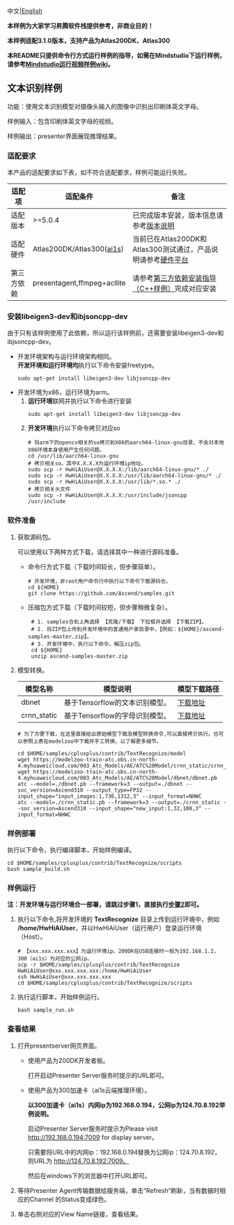 中文|[English](README.md)

**本样例为大家学习昇腾软件栈提供参考，非商业目的！**

**本样例适配3.1.0版本，支持产品为Atlas200DK、Atlas300**

**本README只提供命令行方式运行样例的指导，如需在Mindstudio下运行样例，请参考[Mindstudio运行视频样例wiki](https://github.com/Ascend/samples/wikis/Mindstudio%E8%BF%90%E8%A1%8C%E8%A7%86%E9%A2%91%E6%A0%B7%E4%BE%8B?sort_id=3170138)。**

## 文本识别样例

功能：使用文本识别模型对摄像头输入的图像中识别出印刷体英文字母。

样例输入：包含印刷体英文字母的视频。

样例输出：presenter界面展现推理结果。

### 适配要求

本产品的适配要求如下表，如不符合适配要求，样例可能运行失败。

| 适配项     | 适配条件                                                     | 备注                                                         |
| ---------- | ------------------------------------------------------------ | ------------------------------------------------------------ |
| 适配版本   | >=5.0.4                                                    | 已完成版本安装，版本信息请参考[版本说明](https://ascend.huawei.com/zh/#/software/cann/notice) |
| 适配硬件   | Atlas200DK/Atlas300([ai1s](https://support.huaweicloud.com/productdesc-ecs/ecs_01_0047.html#ecs_01_0047__section78423209366)) | 当前已在Atlas200DK和Atlas300测试通过，产品说明请参考[硬件平台](https://ascend.huawei.com/zh/#/hardware/product) |
| 第三方依赖 | presentagent,ffmpeg+acllite                                  | 请参考[第三方依赖安装指导（C++样例）](../../../environment)完成对应安装 |

### 安装libeigen3-dev和ibjsoncpp-dev
由于只有该样例使用了此依赖，所以运行该样例前，还需要安装libeigen3-dev和ibjsoncpp-dev。
- 开发环境架构与运行环境架构相同。    
  **开发环境和运行环境均**执行以下命令安装freetype。
  ```
  sudo apt-get install libeigen3-dev libjsoncpp-dev
  ```
- 开发环境为x86，运行环境为arm。
  1. **运行环境**联网并执行以下命令进行安装
      ```
      sudo apt-get install libeigen3-dev libjsoncpp-dev
      ```
  2. **开发环境**执行以下命令拷贝对应so
      ```
      # 将arm下的opencv相关的so拷贝到X86的aarch64-linux-gnu目录，不会对本地X86环境本身使用产生任何问题。
      cd /usr/lib/aarch64-linux-gnu
      # 拷贝相关so，其中X.X.X.X为运行环境ip地址。
      sudo scp -r HwHiAiUser@X.X.X.X:/lib/aarch64-linux-gnu/* ./
      sudo scp -r HwHiAiUser@X.X.X.X:/usr/lib/aarch64-linux-gnu/* ./
      sudo scp -r HwHiAiUser@X.X.X.X:/usr/lib/*.so.* ./
      # 拷贝相关头文件
      sudo scp -r HwHiAiUser@X.X.X.X:/usr/include/jsoncpp /usr/include
      ```

### 软件准备

1. 获取源码包。

   可以使用以下两种方式下载，请选择其中一种进行源码准备。   

    - 命令行方式下载（下载时间较长，但步骤简单）。

      ```    
      # 开发环境，非root用户命令行中执行以下命令下载源码仓。    
      cd ${HOME}     
      git clone https://github.com/Ascend/samples.git
      ```

    - 压缩包方式下载（下载时间较短，但步骤稍微复杂）。   

      ``` 
       # 1. samples仓右上角选择 【克隆/下载】 下拉框并选择 【下载ZIP】。    
       # 2. 将ZIP包上传到开发环境中的普通用户家目录中，【例如：${HOME}/ascend-samples-master.zip】。     
       # 3. 开发环境中，执行以下命令，解压zip包。     
       cd ${HOME}    
       unzip ascend-samples-master.zip
      ```

2. 模型转换。

    |  **模型名称**  |  **模型说明**  |  **模型下载路径**  |
    |---|---|---|
    |  dbnet| 基于Tensorflow的文本识别模型。  |  [下载地址](https://modelzoo-train-atc.obs.cn-north-4.myhuaweicloud.com/003_Atc_Models/AE/ATC%20Model/dbnet/dbnet.pb) |
    | crnn_static| 基于Tensorflow的字母识别模型。  | [下载地址](https://modelzoo-train-atc.obs.cn-north-4.myhuaweicloud.com/003_Atc_Models/AE/ATC%20Model/crnn_static/crnn_static.pb)|

    ```
    # 为了方便下载，在这里直接给出原始模型下载及模型转换命令,可以直接拷贝执行。也可以参照上表在modelzoo中下载并手工转换，以了解更多细节。     
    
    cd $HOME/samples/cplusplus/contrib/TextRecognize/model    
    wget https://modelzoo-train-atc.obs.cn-north-4.myhuaweicloud.com/003_Atc_Models/AE/ATC%20Model/crnn_static/crnn_static.pb  
    wget https://modelzoo-train-atc.obs.cn-north-4.myhuaweicloud.com/003_Atc_Models/AE/ATC%20Model/dbnet/dbnet.pb
    atc --model=./dbnet.pb --framework=3 --output=./dbnet --soc_version=Ascend310 --output_type=FP32 --input_shape="input_images:1,736,1312,3" --input_format=NHWC
    atc --model=./crnn_static.pb --framework=3 --output=./crnn_static --soc_version=Ascend310 --input_shape="new_input:1,32,100,3" --input_format=NHWC
    ```

### 样例部署

执行以下命令，执行编译脚本，开始样例编译。   

```
cd $HOME/samples/cplusplus/contrib/TextRecognize/scripts    
bash sample_build.sh
```

### 样例运行

**注：开发环境与运行环境合一部署，请跳过步骤1，直接执行[步骤2](#step_2)即可。**   

1. 执行以下命令,将开发环境的 **TextRecognize** 目录上传到运行环境中，例如 **/home/HwHiAiUser**，并以HwHiAiUser（运行用户）登录运行环境（Host）。    

   ```
   # 【xxx.xxx.xxx.xxx】为运行环境ip，200DK在USB连接时一般为192.168.1.2，300（ai1s）为对应的公网ip。
   scp -r $HOME/samples/cplusplus/contrib/TextRecognize HwHiAiUser@xxx.xxx.xxx.xxx:/home/HwHiAiUser    
   ssh HwHiAiUser@xxx.xxx.xxx.xxx     
   cd $HOME/samples/cplusplus/contrib/TextRecognize/scripts
   ```

2. <a name="step_2"></a>执行运行脚本，开始样例运行。         

   ```
   bash sample_run.sh
   ```

### 查看结果

1. 打开presentserver网页界面。

      - 使用产品为200DK开发者板。

        打开启动Presenter Server服务时提示的URL即可。

      - 使用产品为300加速卡（ai1s云端推理环境）。

        **以300加速卡（ai1s）内网ip为192.168.0.194，公网ip为124.70.8.192举例说明。**

        启动Presenter Server服务时提示为Please visit http://192.168.0.194:7009 for display server。

        只需要将URL中的内网ip：192.168.0.194替换为公网ip：124.70.8.192，则URL为 http://124.70.8.192:7009。

        然后在windows下的浏览器中打开URL即可。

2. 等待Presenter Agent传输数据给服务端，单击“Refresh“刷新，当有数据时相应的Channel 的Status变成绿色。

3. 单击右侧对应的View Name链接，查看结果。